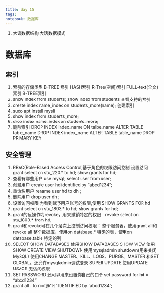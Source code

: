 ```yaml
---
title: day 15
tags: 
notebook: 数据库
---
```

1. 大话数据结构   大话数据模式



# 数据库
## 索引
1. 索引的存储类型
B-TREE 索引   HASH索引  R-Tree(空间)索引   FULL-text(全文)索引 
B-TREE索引
2. show index from students;
show index from students  查看支持的索引
3. create index name_index on students_more(name); 创建索引
4. sudo apt install mysli
5. show index from students_more;
6. drop index name_index on students_more;
7. 删除索引
DROP INDEX index_name ON talbe_name
ALTER TABLE table_name DROP INDEX index_name
ALTER TABLE table_name DROP PRIMARY KEY

## 安全管理
1. RBAC(Role-Based Access Control)基于角色的权限访问控制
设置访问 grant select on stu_220.* to hd;
show grants for hd;
2. 查看有哪些用户
use mysql;   select user from user;
3. 创建用户
create user hd identified by “abcd1234”; 
4. 重命名用户
rename user hd to dh ;
5. 删除用户
drop user dh  ;
6. 设置访问权限
为看到赋予用户账号的权限,使用 SHOW GRANTS FOR hd
7. grant select on stu_1803.* to hd;
show grants for hd;
8. grant的反操作为revoke，用来撤销特定的权限，revoke select on stu_1803.* from hd;
9. grant和revoke可在几个层次上控制访问权限：
整个服务器，使用grant all和revoke all
整个数据库，使用on database.*
特定的表，使用on database.table
特定的列
10. SELECT
SHOW DATABASES 使用SHOW DATABASES
SHOW VIEW 使用SHOW CREATE VIEW
SHUTDOWN 使用mysqladmin shutdown(用来关闭MySQL)
使用CHANGE MASTER、KILL、LOGS、PURGE、MASTER
和SET GLOBAL。还允许mysqladmin调试登录
SUPER
UPDATE 使用UPDATE
USAGE 无访问权限
11. SET PASSWORD 还可以用来设置你自己的口令
set password for hd = “abcd1234”
12. grant all . to root@'%' IDENTIFIED by 'abcd1234';




